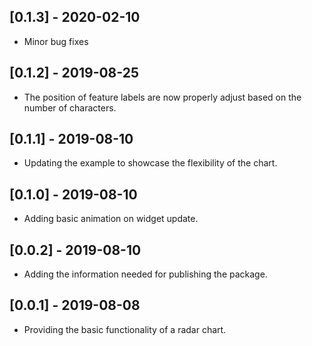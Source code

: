 ## [0.1.3] - 2020-02-10
* Minor bug fixes

## [0.1.2] - 2019-08-25
* The position of feature labels are now properly adjust based on the number of characters.

## [0.1.1] - 2019-08-10

* Updating the example to showcase the flexibility of the chart.

## [0.1.0] - 2019-08-10

* Adding basic animation on widget update.

## [0.0.2] - 2019-08-10

* Adding the information needed for publishing the package.

## [0.0.1] - 2019-08-08

* Providing the basic functionality of a radar chart.
